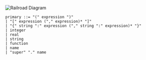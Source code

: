 ![Railroad Diagram](img/primary.png)

	primary ::= "(" expression ")"
	| "[" expression ("," expression)* "]"
	| "{" string ":" expression ("," string ":" expression)* "}"
	| integer
	| real
	| string
	| function
	| name
	| "super" "." name
